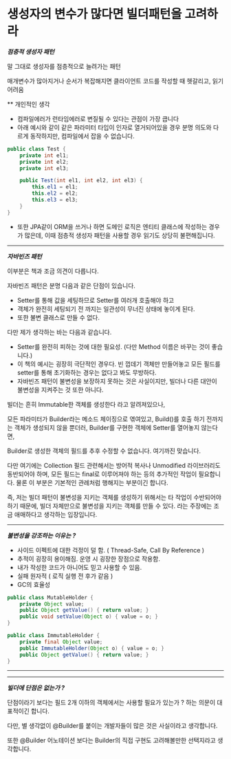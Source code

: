# 생성자의 변수가 많다면 빌더패턴을 고려하라

***점층적 생성자 패턴***

말 그대로 생성자를 점층적으로 늘려가는 패턴

매개변수가 많아지거나 순서가 복잡해지면 클라이언트 코드를 작성할 때 헷갈리고, 읽기 어려움

** 개인적인 생각

- 컴파일에러가 런타임에러로 변질될 수 있다는 관점이 가장 큽니다
- 아래 예시와 같이 같은 파라미터 타입이 인자로 열거되어있을 경우 분명 의도와 다르게 동작하지만, 컴파일에서 잡을 수 없습니다.

```java
public class Test {
	private int el1;
	private int el2;
	private int el3;

	public Test(int el1, int el2, int el3) {
		this.el1 = el1;
		this.el2 = el2;
		this.el3 = el3;		
	}
}
```

- 또한 JPA같이 ORM을 쓰거나 하면 도메인 로직은 엔티티 클래스에 작성하는 경우가 많은데, 이때 점층적 생성자 패턴을 사용할 경우 읽기도 상당히 불편해집니다.

---

***자바빈즈 패턴***

이부분은 책과 조금 의견이 다릅니다.

자바빈즈 패턴은 분명 다음과 같은 단점이 있습니다.

- Setter를 통해 값을 세팅하므로 Setter를 여러개 호출해야 하고
- 객체가 완전히 세팅되기 전 까지는 일관성이 무너진 상태에 놓이게 된다.
- 또한 불변 클래스로 만들 수 없다.

다만 제가 생각하는 바는 다음과 같습니다.

- Setter를 완전히 피하는 것에 대한 필요성. (다만 Method 이름은 바꾸는 것이 좋습니다.)
- 이 책의 예시는 굉장히 극단적인 경우다. 빈 껍데기 객체만 만들어놓고 모든 필드를 setter를 통해 초기화하는 경우는 없다고 봐도 무방하다.
- 자바빈즈 패턴이 불변성을 보장하지 못하는 것은 사실이지만, 빌더나 다른 대안이 불변성을 지켜주는 것 또한 아니다.

빌더는 흔히 Immutable한 객체를 생성한다 라고 알려져있으나,

모든 파라미터가 Builder라는 메소드 체이징으로 엮여있고, Build()를 호출 하기 전까지는 객체가 생성되지 않을 뿐더러, Builder를 구현한 객체에 Setter를 열어놓지 않는다면,

Builder로 생성한 객체의 필드를 추후 수정할 수 없습니다. 여기까진 맞습니다.

다만 여기에는 Collection 필드 관련해서는 방어적 복사나 Unmodified 라이브러리도 동반되어야 하며, 모든 필드는 final로 이루어져야 하는 등의 추가적인 작업이 필요합니다. 물론 이 부분은 기본적인 관례처럼 행해지는 부분이긴 합니다.

즉, 저는 빌더 패턴이 불변성을 지키는 객체를 생성하기 위해서는 타 작업이 수반되어야 하기 때문에,  빌더 자체만으로 불변성을 지키는 객체를 만들 수 있다. 라는 주장에는 조금 애매하다고 생각하는 입장입니다.

---

***불변성을 강조하는 이유는 ?***

- 사이드 이펙트에 대한 걱정이 덜 함. ( Thread-Safe, Call By Reference )
- 추적이 굉장히 용이해짐. 운영 시 굉장한 장점으로 작용함.
- 내가 작성한 코드가 아니어도 믿고 사용할 수 있음.
- 실패 원자적 ( 로직 실행 전 후가 같음 )
- GC의 효율성

```java
public class MutableHolder {
    private Object value;
    public Object getValue() { return value; }
    public void setValue(Object o) { value = o; }
}

public class ImmutableHolder {
    private final Object value;
    public ImmutableHolder(Object o) { value = o; }
    public Object getValue() { return value; }
}
```
---

---

***빌더에 단점은 없는가 ?***

단점이라기 보다는 필드 2개 이하의 객체에서는 사용할 필요가 있는가 ? 하는 의문이 대표적이긴 합니다. 

다만, 별 생각없이 @Builder를 붙이는 개발자들이 많은 것은 사실이라고 생각합니다.

또한 @Builder 어노테이션 보다는 Builder의 직접 구현도 고려해볼만한 선택지라고 생각합니다.
